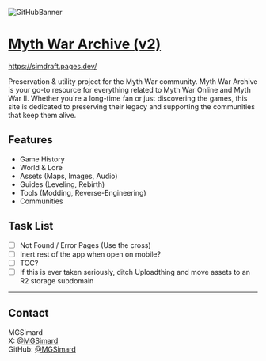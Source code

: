 ![GitHubBanner](https://github.com/user-attachments/assets/3a8013db-d884-43b6-8587-32bdb2abf958)

# [Myth War Archive (v2)](https://simdraft.pages.dev/)

https://simdraft.pages.dev/

Preservation & utility project for the Myth War community. Myth War Archive is your go-to resource for everything related to Myth War Online and Myth War II. Whether you're a long-time fan or just discovering the games, this site is dedicated to preserving their legacy and supporting the communities that keep them alive.

## Features

- Game History
- World & Lore
- Assets (Maps, Images, Audio)
- Guides (Leveling, Rebirth)
- Tools (Modding, Reverse-Engineering)
- Communities

## Task List

- [ ] Not Found / Error Pages (Use the cross)
- [ ] Inert rest of the app when open on mobile?
- [ ] TOC?
- [ ] If this is ever taken seriously, ditch Uploadthing and move assets to an R2 storage subdomain

---

## Contact

MGSimard  
X: [@MGSimard](https://x.com/MGSimard)  
GitHub: [@MGSimard](https://github.com/MGSimard)
